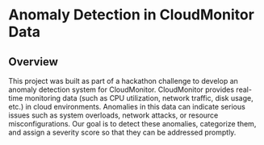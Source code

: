 # Anomaly Detection in CloudMonitor Data
## Overview
This project was built as part of a hackathon challenge to develop an anomaly detection system for CloudMonitor. CloudMonitor provides real-time monitoring data (such as CPU utilization, network traffic, disk usage, etc.) in cloud environments. Anomalies in this data can indicate serious issues such as system overloads, network attacks, or resource misconfigurations. Our goal is to detect these anomalies, categorize them, and assign a severity score so that they can be addressed promptly.
